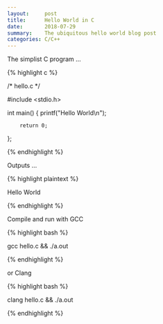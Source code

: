 ```yaml
---
layout:     post
title:      Hello World in C
date:       2018-07-29
summary:    The ubiquitous hello world blog post
categories: C/C++
---
```


The simplist C program ...


{% highlight c %}

/* hello.c */

#include <stdio.h>

int
main() {
        printf("Hello World\n");

        return 0;
};

{% endhighlight %}


Outputs ...


{% highlight plaintext %}

Hello World

{% endhighlight %}


Compile and run with GCC

{% highlight bash %}

gcc hello.c && ./a.out

{% endhighlight %}

or Clang

{% highlight bash %}

clang hello.c && ./a.out

{% endhighlight %}
